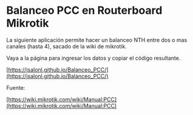 # Balanceo PCC en Routerboard Mikrotik



La siguiente aplicación permite hacer un balanceo NTH entre dos o mas canales (hasta 4), sacado de la wiki de mikrotik.

Vaya a la página para ingresar los datos y copiar el código resultante.

[https://jsalonl.github.io/Balanceo_PCC/](https://jsalonl.github.io/Balanceo_PCC/)



Fuente: 

[https://wiki.mikrotik.com/wiki/Manual:PCC](https://wiki.mikrotik.com/wiki/Manual:PCC)

